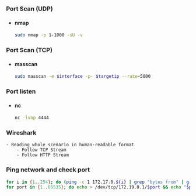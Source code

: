 ### Port Scan (UDP)
- #### nmap
    ```bash
    sudo nmap -p 1-1000 -sU -v 
    ```

### Port Scan (TCP)
- #### masscan
    ```bash
    sudo masscan -e $interface -p- $targetip --rate=5000
    ```
### Port listen
- #### nc
    ```bash
    nc -lvnp 4444
    ```

### Wireshark
    - Reading whole scenario in human-readable format
        - Follow TCP Stream
        - Follow HTTP Stream

### Ping network and check port
```bash
for i in {1..254}; do (ping -c 1 172.17.0.${i} | grep "bytes from" | grep -v "Unreachable" &); done;
for port in {1..65535}; do echo > /dev/tcp/172.19.0.1/$port && echo "$port open"; done 2>/dev/null
```